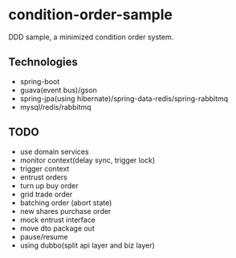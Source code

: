 # condition-order-sample

DDD sample, a minimized condition order system.

## Technologies

- spring-boot
- guava(event bus)/gson
- spring-jpa(using hibernate)/spring-data-redis/spring-rabbitmq
- mysql/redis/rabbitmq

## TODO

- use domain services
- monitor context(delay sync, trigger lock)
- trigger context
- entrust orders
- turn up buy order
- grid trade order
- batching order (abort state)
- new shares purchase order
- mock entrust interface
- move dto package out
- pause/resume
- using dubbo(split api layer and biz layer)